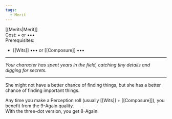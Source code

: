 ```yaml
---
tags:
  - Merit
---
```


[[Merits|Merit]]\
Cost: • or •••\
Prerequisites:
- [[Wits]] ••• or [[Composure]] •••

---

_Your character has spent years in the field, catching tiny details and digging for secrets._

---

She might not have a better chance of finding things, but she has a better chance of finding important things.

Any time you make a Perception roll (usually [[Wits]] + [[Composure]]), you benefit from the 9-Again quality.\
With the three-dot version, you get 8-Again.